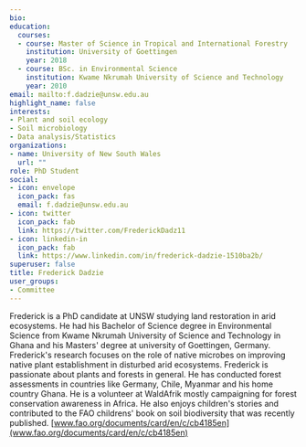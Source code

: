 ```yaml
---
bio: 
education:
  courses:
  - course: Master of Science in Tropical and International Forestry
    institution: University of Goettingen
    year: 2018
  - course: BSc. in Environmental Science
    institution: Kwame Nkrumah University of Science and Technology
    year: 2010
email: mailto:f.dadzie@unsw.edu.au
highlight_name: false
interests:
- Plant and soil ecology
- Soil microbiology
- Data analysis/Statistics
organizations:
- name: University of New South Wales
  url: ""
role: PhD Student 
social:
- icon: envelope
  icon_pack: fas
  email: f.dadzie@unsw.edu.au
- icon: twitter
  icon_pack: fab
  link: https://twitter.com/FrederickDadz11
- icon: linkedin-in
  icon_pack: fab
  link: https://www.linkedin.com/in/frederick-dadzie-1510ba2b/
superuser: false
title: Frederick Dadzie
user_groups:
- Committee
---
```


Frederick is a PhD candidate at UNSW studying land restoration in arid ecosystems. He had his Bachelor of Science degree in Environmental Science from Kwame Nkrumah University of Science and Technology in Ghana and his Masters' degree at university of Goettingen, Germany. Frederick's research focuses on the role of native microbes on improving native plant establishment in disturbed arid ecosystems. Frederick is passionate about plants and forests in general. He has conducted forest assessments in countries like Germany, Chile, Myanmar and his home country Ghana. He is a volunteer at WaldAfrik mostly campaigning for forest conservation awareness in Africa. He also enjoys children's stories and contributed to the FAO childrens' book on soil biodiversity that was recently published. [www.fao.org/documents/card/en/c/cb4185en](www.fao.org/documents/card/en/c/cb4185en) 
